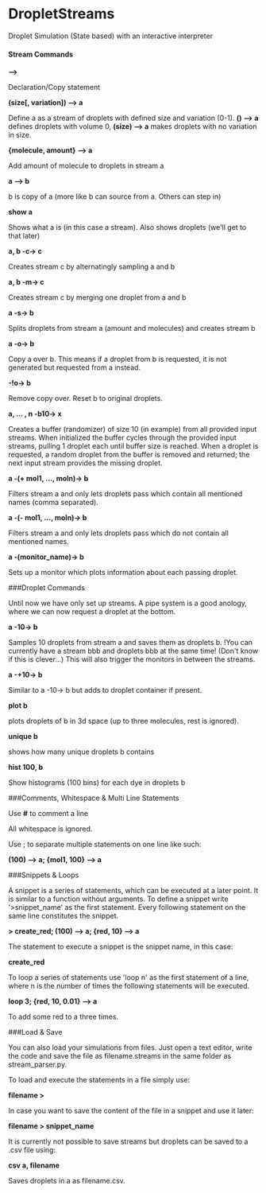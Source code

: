 DropletStreams
==============

Droplet Simulation (State based) with an interactive interpreter


#### Stream Commands


**-->**

Declaration/Copy statement


**(size[, variation]) --> a**

Define a as a stream of droplets with defined size and variation (0-1).
**() --> a** defines droplets with volume 0, **(size) --> a** makes droplets with no variation in size.


**{molecule, amount} --> a**

Add amount of molecule to droplets in stream a

**a --> b**

b is copy of a (more like b can source from a. Others can step in)


**show a**

Shows what a is (in this case a stream).
Also shows droplets (we'll get to that later)


**a, b -c-> c**

Creates stream c by alternatingly sampling a and b


**a, b -m-> c**

Creates stream c by merging one droplet from a and b


**a -s-> b**

Splits droplets from stream a (amount and molecules) and creates stream b


**a -o-> b**

Copy a over b. This means if a droplet from b is requested, it is not generated
but requested from a instead.


**-!o-> b**

Remove copy over. Reset b to original droplets.


**a, ... , n -b10-> x**

Creates a buffer (randomizer) of size 10 (in example) from all provided input streams.
When initialized the buffer cycles through the provided input streams, pulling 1 droplet each
until buffer size is reached.
When a droplet is requested, a random droplet from the buffer is removed and returned; 
the next input stream provides the missing droplet.


**a -(+ mol1, ..., moln)-> b**

Filters stream a and only lets droplets pass which contain all mentioned names (comma separated).


**a -(- mol1, ..., moln)-> b**

Filters stream a and only lets droplets pass which do not contain all mentioned names.


**a -(monitor_name)-> b**

Sets up a monitor which plots information about each passing droplet.





###Droplet Commands

Until now we have only set up streams. A pipe system is a good anology, where we can now
request a droplet at the bottom.

**a -10-> b**

Samples 10 droplets from stream a and saves them as droplets b.
!You can currently have a stream bbb and droplets bbb at the same time! (Don't know if this is clever...)
This will also trigger the monitors in between the streams.

**a -+10-> b**

Similar to a -10-> b but adds to droplet container if present. 


**plot b**

plots droplets of b in 3d space (up to three molecules, rest is ignored).


**unique b**

shows how many unique droplets b contains


**hist 100, b**

Show histograms (100 bins) for each dye in droplets b




###Comments, Whitespace & Multi Line Statements

Use **#** to comment a line


All whitespace is ignored.


Use ; to separate multiple statements on one line like such:

**(100) --> a; {mol1, 100} --> a**





###Snippets & Loops

A snippet is a series of statements, which can be executed at a later point.
It is similar to a function without arguments.
To define a snippet write '>snippet_name' as the first statement. 
Every following statement on the same line constitutes the snippet.

**> create_red; (100) --> a; {red, 10} --> a**

The statement to execute a snippet is the snippet name, in this case:


**create_red**

To loop a series of statements use 'loop n' as the first statement of a line,
where n is the number of times the following statements will be executed.


**loop 3; {red, 10, 0.01} --> a**

To add some red to a three times.





###Load & Save

You can also load your simulations from files.
Just open a text editor, write the code and save the file as filename.streams
in the same folder as stream_parser.py.

To load and execute the statements in a file simply use: 

**filename >**


In case you want to save the content of the file in a snippet and use it later:

**filename > snippet_name**


It is currently not possible to save streams but droplets can be saved to a .csv file using:

**csv a, filename**

Saves droplets in a as filename.csv.

